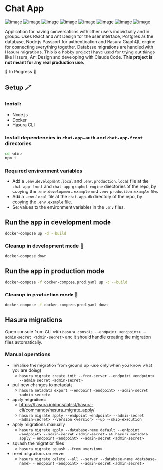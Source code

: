 # Chat App
![image](https://img.shields.io/badge/GraphQl-E10098?style=for-the-badge&logo=graphql&logoColor=white)
![image](https://img.shields.io/badge/Hasura-1EB4D4?style=for-the-badge&logo=hasura&logoColor=white)
![image](https://img.shields.io/badge/PostgreSQL-316192?style=for-the-badge&logo=postgresql&logoColor=white)
![image](https://img.shields.io/badge/React-20232A?style=for-the-badge&logo=react&logoColor=61DAFB)
![image](https://img.shields.io/badge/Vite-B73BFE?style=for-the-badge&logo=vite&logoColor=FFD62E)
![image](https://img.shields.io/badge/Ant%20Design-1890FF?style=for-the-badge&logo=antdesign&logoColor=white)
![image](https://img.shields.io/badge/Nginx-009639?style=for-the-badge&logo=nginx&logoColor=white)
![image](https://img.shields.io/badge/Docker-2CA5E0?style=for-the-badge&logo=docker&logoColor=white)

Application for having conversations with other users individually and in groups. Uses React and Ant Design for the user interface, Postgres as the database, Node.js Passport for authentication and Hasura GraphQL engine for connecting everything together. Database migrations are handled with Hasura migrations. This is a hobby project I have used for trying out things like Hasura, Ant Design and developing with Claude Code. **This project is not meant for any real production use.**

🚧 In Progress 🚧

## Setup 🪄

### Install:
- Node.js
- Docker
- Hasura CLI

### Install dependencies in `chat-app-auth` and `chat-app-front` directories
```bash
cd <dir>
npm i
```

### Required environment variables
- Add a `.env.development.local` and `.env.production.local` file at the `chat-app-front` and `chat-app-graphql-engine` directories of the repo, by copying the `.env.development.example` and `.env.production.example` file.
- Add a `.env.local` file at the `chat-app-db` directory of the repo, by copying the `.env.example` file.
- Set values to the environment variables in the `.env` files.

## Run the app in development mode
```bash
docker-compose up -d --build
```

### Cleanup in development mode 🧹
```bash
docker-compose down
```

## Run the app in production mode
```bash
docker-compose -f docker-compose.prod.yaml up -d --build
```

### Cleanup in production mode 🧹
```bash
docker-compose -f docker-compose.prod.yaml down
```

## Hasura migrations
Open console from CLI with `hasura console --endpoint <endpoint> --admin-secret <admin-secret>` and it should handle creating the migration files automatically.

### Manual operations
- Initialise the migration from ground up (use only when you know what you are doing)
    - `hasura migrate create init --from-server --endpoint <endpoint> --admin-secret <admin-secret>`
- pull new changes to metadata
    - `hasura metadata export --endpoint <endpoint> --admin-secret <admin-secret>`
- apply migrations
    - https://hasura.io/docs/latest/hasura-cli/commands/hasura_migrate_apply/
    - `hasura migrate apply --endpoint <endpoint> --admin-secret <admin-secret> --version <version> --up --skip-execution`
- apply migrations manually 
    - `hasura migrate apply --database-name default --endpoint <endpoint> --admin-secret <admin-secret> && hasura metadata apply --endpoint <endpoint> --admin-secret <admin-secret>`
- squash the migration files
    - `hasura migrate squash --from <version>`
- reset migrations on server
    - `hasura migrate delete --all --server --database-name <database-name> --endpoint <endpoint> --admin-secret <admin-secret>`
